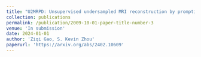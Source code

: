 ```yaml
---
title: "U2MRPD: Unsupervised undersampled MRI reconstruction by prompting a large latent diffusion model"
collection: publications
permalink: /publication/2009-10-01-paper-title-number-3
venue: 'In submission'
date: 2024-01-01
author: 'Ziqi Gao, S. Kevin Zhou'
paperurl: 'https://arxiv.org/abs/2402.10609'
---
```


